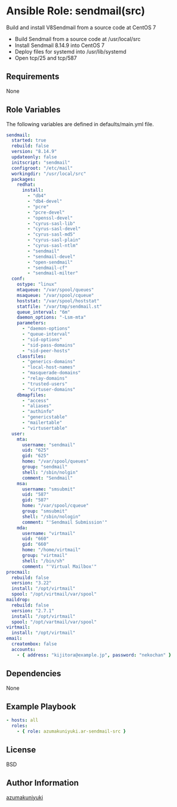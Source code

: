 Ansible Role: sendmail(src)
================================================================================
Build and install V8Sendmail from a source code at CentOS 7

- Build Sendmail from a source code at /usr/local/src
- Install Sendmail 8.14.9 into CentOS 7
- Deploy files for systemd into /usr/lib/systemd
- Open tcp/25 and tcp/587

Requirements
--------------------------------------------------------------------------------
None

Role Variables
--------------------------------------------------------------------------------
The following variables are defined in defaults/main.yml file.

```yaml
sendmail:
  started: true
  rebuild: false
  version: "8.14.9"
  updateonly: false
  initscript: "sendmail"
  configroot: "/etc/mail"
  workingdir: "/usr/local/src"
  packages:
    redhat:
      install:
        - "db4"
        - "db4-devel"
        - "pcre"
        - "pcre-devel"
        - "openssl-devel"
        - "cyrus-sasl-lib"
        - "cyrus-sasl-devel"
        - "cyrus-sasl-md5"
        - "cyrus-sasl-plain"
        - "cyrus-sasl-ntlm"
        - "sendmail"
        - "sendmail-devel"
        - "open-sendmail"
        - "sendmail-cf"
        - "sendmail-milter"
  conf:
    ostype: "linux"
    mtaqueue: "/var/spool/queues"
    msaqueue: "/var/spool/cqueue"
    hoststat: "/var/spool/hoststat"
    statfile: "/var/tmp/sendmail.st"
    queue_interval: "6m"
    daemon_options: "-Lsm-mta"
    parameters:
      - "daemon-options"
      - "queue-interval"
      - "sid-options"
      - "sid-pass-domains"
      - "sid-peer-hosts"
    classfiles:
      - "generics-domains"
      - "local-host-names"
      - "masquerade-domains"
      - "relay-domains"
      - "trusted-users"
      - "virtuser-domains"
    dbmapfiles:
      - "access"
      - "aliases"
      - "authinfo"
      - "genericstable"
      - "mailertable"
      - "virtusertable"
  user:
    mta:
      username: "sendmail"
      uid: "625"
      gid: "625"
      home: "/var/spool/queues"
      group: "sendmail"
      shell: "/sbin/nolgin"
      comment: "Sendmail"
    msa:
      username: "smsubmit"
      uid: "587"
      gid: "587"
      home: "/var/spool/cqueue"
      group: "smsubmit"
      shell: "/sbin/nologin"
      comment: "'Sendmail Submission'"
    mda:
      username: "virtmail"
      uid: "660"
      gid: "660"
      home: "/home/virtmail"
      group: "virtmail"
      shell: "/bin/sh"
      comment: "'Virtual Mailbox'"
procmail:
  rebuild: false
  version: "3.22"
  install: "/opt/virtmail"
  spool: "/opt/virtmail/var/spool"
maildrop:
  rebuild: false
  version: "2.7.1"
  install: "/opt/virtmail"
  spool: "/opt/vartmail/var/spool"
virtmail:
  install: "/opt/virtmail"
email:
  creatembox: false
  accounts:
    - { address: "kijitora@example.jp", password: "nekochan" }
```

Dependencies
--------------------------------------------------------------------------------
None

Example Playbook
--------------------------------------------------------------------------------
```yaml
- hosts: all
  roles:
    - { role: azumakuniyuki.ar-sendmail-src }
```

License
--------------------------------------------------------------------------------
BSD

Author Information
--------------------------------------------------------------------------------
[azumakuniyuki](http://nyaan.jp/)

